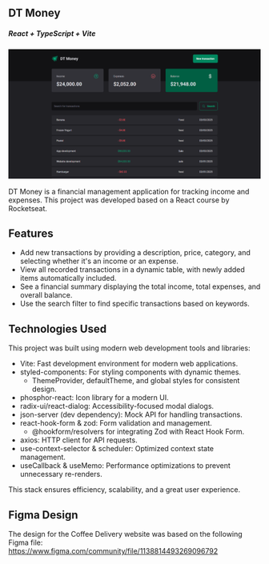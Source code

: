 ## DT Money

##### React + TypeScript + Vite

![My Project Screenshot](/src/assets/website-screenshot.png)

DT Money is a financial management application for tracking income and expenses. This project was developed based on a React course by Rocketseat.

## Features

- Add new transactions by providing a description, price, category, and selecting whether it's an income or an expense.
- View all recorded transactions in a dynamic table, with newly added items automatically included.
- See a financial summary displaying the total income, total expenses, and overall balance.
- Use the search filter to find specific transactions based on keywords.

## Technologies Used

This project was built using modern web development tools and libraries:

- Vite: Fast development environment for modern web applications.
- styled-components: For styling components with dynamic themes.
    - ThemeProvider, defaultTheme, and global styles for consistent design.
- phosphor-react: Icon library for a modern UI.
- radix-ui/react-dialog: Accessibility-focused modal dialogs.
- json-server (dev dependency): Mock API for handling transactions.
- react-hook-form & zod: Form validation and management.
    - @hookform/resolvers for integrating Zod with React Hook Form.
- axios: HTTP client for API requests.
- use-context-selector & scheduler: Optimized context state management.
- useCallback & useMemo: Performance optimizations to prevent unnecessary re-renders.

This stack ensures efficiency, scalability, and a great user experience.

## Figma Design

The design for the Coffee Delivery website was based on the following Figma file: <br>
https://www.figma.com/community/file/1138814493269096792